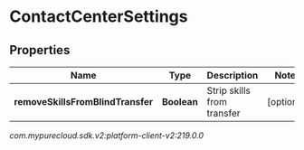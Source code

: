 # ContactCenterSettings


## Properties

| Name | Type | Description | Notes |
| ------------ | ------------- | ------------- | ------------- |
| **removeSkillsFromBlindTransfer** | **Boolean** | Strip skills from transfer |  [optional] |




_com.mypurecloud.sdk.v2:platform-client-v2:219.0.0_
